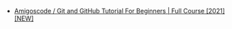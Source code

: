 * [Amigoscode / Git and GitHub Tutorial For Beginners | Full Course [2021] [NEW]](https://www.youtube.com/watch?v=3fUbBnN_H2c)
